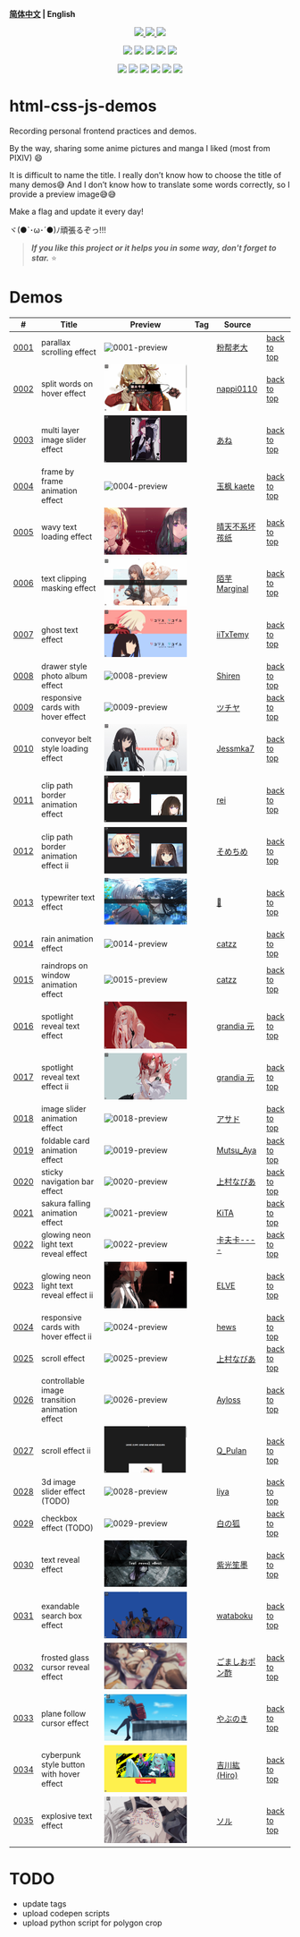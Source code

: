 **[简体中文](./README.CN.md) | English**

<p align="center">
    <a href="https://github.com/lyzsk/html-css-js-demos/blob/master/LICENSE">
        <img src="https://img.shields.io/github/license/lyzsk/html-css-js-demos.svg?style=plastic&logo=github" />
    </a>
    <a href="https://github.com/lyzsk/html-css-js-demos/members">
        <img src="https://img.shields.io/github/forks/lyzsk/html-css-js-demos.svg?style=plastic&logo=github" />
    </a>
    <a href="https://github.com/lyzsk/html-css-js-demos/stargazers">
        <img src="https://img.shields.io/github/stars/lyzsk/html-css-js-demos.svg?style=plastic&logo=github" />
    </a>
</p>

<p align="center">
    <img src="https://img.shields.io/badge/-HTML-3C415C?style=plastic&logo=html5&logoColor=E34F26">
    <img src="https://img.shields.io/badge/-CSS-3C415C?style=plastic&logo=css3&logoColor=1572B6">
    <img src="https://img.shields.io/badge/-JavaScript-3C415C?style=plastic&logo=javascript&logoColor=F7DF1E">
    <img src="https://img.shields.io/badge/-VSCode-3C415C?style=plastic&logo=visualstudiocode&logoColor=007ACC">
    <img src="https://img.shields.io/badge/-React-3C415C?style=plastic&logo=react&logoColor=61DAFB">
</p>

<p align="center">
    <img src="https://img.shields.io/badge/-Font&nbsp;Awesome-3C415C?style=plastic&logo=fontawesome&logoColor=528DD7">
    <img src="https://img.shields.io/badge/-Google&nbsp;Fonts-3C415C?style=plastic&logo=googlefonts&logoColor=4285F4">
    <img src="https://img.shields.io/badge/-jQuery-3C415C?style=plastic&logo=jquery&logoColor=0769AD">
    <img src="https://img.shields.io/badge/-GreenSock-3C415C?style=plastic&logo=greensock&logoColor=88CE02">
    <img src="https://img.shields.io/badge/-Three.js-3C415C?style=plastic&logo=three.js&logoColor=ffffff">
    <img src="https://img.shields.io/badge/-WebGL-3C415C?style=plastic&logo=webgl&logoColor=ffffff">
</p>

# html-css-js-demos

Recording personal frontend practices and demos.

By the way, sharing some anime pictures and manga I liked (most from PIXIV) :smile:

It is difficult to name the title. I really don’t know how to choose the title of many demos:sweat_smile: And I don’t know how to translate some words correctly, so I provide a preview image:sweat_smile::sweat_smile:

Make a flag and update it every day!

ヾ(●`･ω･´●)ﾉ頑張るぞっ!!!

> **_If you like this project or it helps you in some way, don't forget to star._** :star:

# Demos

| #      | Title                                          | Preview         | Tag | Source           |               |
| ------ | ---------------------------------------------- | --------------- | --- | ---------------- | ------------- |
| [0001] | parallax scrolling effect                      | ![0001-preview] |     | [粉帮老大]       | [back to top] |
| [0002] | split words on hover effect                    | ![0002-preview] |     | [nappi0110]      | [back to top] |
| [0003] | multi layer image slider effect                | ![0003-preview] |     | [あね]           | [back to top] |
| [0004] | frame by frame animation effect                | ![0004-preview] |     | [玉枫 kaete]     | [back to top] |
| [0005] | wavy text loading effect                       | ![0005-preview] |     | [晴天不系坏孩纸] | [back to top] |
| [0006] | text clipping masking effect                   | ![0006-preview] |     | [陌芋 Marginal]  | [back to top] |
| [0007] | ghost text effect                              | ![0007-preview] |     | [iiTxTemy]       | [back to top] |
| [0008] | drawer style photo album effect                | ![0008-preview] |     | [Shiren]         | [back to top] |
| [0009] | responsive cards with hover effect             | ![0009-preview] |     | [ツチヤ]         | [back to top] |
| [0010] | conveyor belt style loading effect             | ![0010-preview] |     | [Jessmka7]       | [back to top] |
| [0011] | clip path border animation effect              | ![0011-preview] |     | [rei]            | [back to top] |
| [0012] | clip path border animation effect ii           | ![0012-preview] |     | [そめちめ]       | [back to top] |
| [0013] | typewriter text effect                         | ![0013-preview] |     | [🌼]             | [back to top] |
| [0014] | rain animation effect                          | ![0014-preview] |     | [catzz]          | [back to top] |
| [0015] | raindrops on window animation effect           | ![0015-preview] |     | [catzz]          | [back to top] |
| [0016] | spotlight reveal text effect                   | ![0016-preview] |     | [grandia 元]     | [back to top] |
| [0017] | spotlight reveal text effect ii                | ![0017-preview] |     | [grandia 元]     | [back to top] |
| [0018] | image slider animation effect                  | ![0018-preview] |     | [アサド]         | [back to top] |
| [0019] | foldable card animation effect                 | ![0019-preview] |     | [Mutsu_Aya]      | [back to top] |
| [0020] | sticky navigation bar effect                   | ![0020-preview] |     | [上村なびあ]     | [back to top] |
| [0021] | sakura falling animation effect                | ![0021-preview] |     | [KiTA]           | [back to top] |
| [0022] | glowing neon light text reveal effect          | ![0022-preview] |     | [卡夫卡----]     | [back to top] |
| [0023] | glowing neon light text reveal effect ii       | ![0023-preview] |     | [ELVE]           | [back to top] |
| [0024] | responsive cards with hover effect ii          | ![0024-preview] |     | [hews]           | [back to top] |
| [0025] | scroll effect                                  | ![0025-preview] |     | [上村なびあ]     | [back to top] |
| [0026] | controllable image transition animation effect | ![0026-preview] |     | [Ayloss]         | [back to top] |
| [0027] | scroll effect ii                               | ![0027-preview] |     | [Q_Pulan]        | [back to top] |
| [0028] | 3d image slider effect (TODO)                  | ![0028-preview] |     | [liya]           | [back to top] |
| [0029] | checkbox effect (TODO)                         | ![0029-preview] |     | [白の狐]         | [back to top] |
| [0030] | text reveal effect                             | ![0030-preview] |     | [紫光笙墨]       | [back to top] |
| [0031] | exandable search box effect                    | ![0031-preview] |     | [wataboku]       | [back to top] |
| [0032] | frosted glass cursor reveal effect             | ![0032-preview] |     | [ごましおポン酢] | [back to top] |
| [0033] | plane follow cursor effect                     | ![0033-preview] |     | [やぶのき]       | [back to top] |
| [0034] | cyberpunk style button with hover effect       | ![0034-preview] |     | [吉川紘 (Hiro)]  | [back to top] |
| [0035] | explosive text effect                          | ![0035-preview] |     | [ソル]           | [back to top] |

# TODO

-   update tags
-   upload codepen scripts
-   upload python script for polygon crop

[back to top]: #demos
[粉帮老大]: https://www.pixiv.net/users/26225243
[nappi0110]: https://www.pixiv.net/users/68667751
[あね]: https://www.pixiv.net/users/51969497
[玉枫 kaete]: https://www.pixiv.net/users/42338009
[晴天不系坏孩纸]: https://www.pixiv.net/users/22218779
[陌芋 marginal]: https://www.pixiv.net/users/34301427
[iitxtemy]: https://www.pixiv.net/users/84282714
[shiren]: https://www.pixiv.net/users/11136574
[ツチヤ]: https://www.pixiv.net/users/15919563
[jessmka7]: https://www.pixiv.net/users/25006796
[rei]: https://www.pixiv.net/users/59332262
[そめちめ]: https://www.pixiv.net/users/13569199
[🌼]: https://www.pixiv.net/users/38826050
[catzz]: https://www.pixiv.net/users/1056186
[grandia 元]: https://www.pixiv.net/users/16916292
[アサド]: https://www.pixiv.net/users/53436222
[mutsu_aya]: https://www.pixiv.net/users/7766842
[上村なびあ]: https://www.pixiv.net/users/4306147
[kita]: https://www.pixiv.net/users/1922517
[卡夫卡----]: https://www.pixiv.net/users/44771533
[elve]: https://www.pixiv.net/users/3767787
[hews]: https://www.pixiv.net/users/4338012/artworks
[ayloss]: https://www.pixiv.net/users/27179454
[q_pulan]: https://www.pixiv.net/users/7529340
[liya]: https://www.pixiv.net/users/187246
[白の狐]: https://www.pixiv.net/users/24805094
[紫光笙墨]: https://www.pixiv.net/users/69675427
[wataboku]: https://www.pixiv.net/users/1602899
[akaringh]: https://www.pixiv.net/users/2693514
[ごましおポン酢]: https://www.pixiv.net/users/56895750
[やぶのき]: https://www.pixiv.net/users/12746843
[吉川紘 (hiro)]: https://www.pixiv.net/users/3093884
[ソル]: https://www.pixiv.net/users/29395299
[0001]: ./0001-parallax-scrolling-effect/
[0002]: ./0002-split-words-on-hover-effect/
[0003]: ./0003-multi-layer-image-slider-effect/
[0004]: ./0004-frame-by-frame-animation-effect/
[0005]: ./0005-wavy-text-loading-effect/
[0006]: ./0006-text-clipping-masking-effect/
[0007]: ./0007-ghost-text-effect/
[0008]: ./0008-drawer-style-photo-album-effect/
[0009]: ./0009-responsive-cards-with-hover-effect/
[0010]: ./0010-conveyor-belt-style-loading-effect/
[0011]: ./0011-clip-path-border-animation-effect/
[0012]: ./0012-clip-path-border-animation-effect-ii/
[0013]: ./0013-typewriter-text-effect/
[0014]: ./0014-rain-animation-effect/
[0015]: ./0015-raindrops-on-window-animation-effect/
[0016]: ./0016-spotlight-reveal-text-effect/
[0017]: ./0017-spotlight-reveal-text-effect-ii/
[0018]: ./0018-image-slider-animation-effect/
[0019]: ./0019-foldable-card-animation-effect/
[0020]: ./0020-sticky-navigation-bar-effect/
[0021]: ./0021-sakura-falling-animation-effect/
[0022]: ./0022-glowing-neon-light-text-reveal-effect/
[0023]: ./0023-glowing-neon-light-text-reveal-effect-ii/
[0024]: ./0024-responsive-cards-with-hover-effect-ii/
[0025]: ./0025-scroll-effect/
[0026]: ./0026-controllable-image-transition-animation-effect/
[0027]: ./0027-scroll-effect-ii/
[0028]: ./0028-3d-image-slider-effect/
[0029]: ./0029-checkbox-effect/
[0030]: ./0030-text-reveal-effect/
[0031]: ./0031-expandable-search-box-effect/
[0032]: ./0032-frosted-glass-cursor-reveal-effect/
[0033]: ./0033-plane-follow-cursor-effect/
[0034]: ./0034-cyberpunk-style-button-with-hover-effect/
[0035]: ./0035-explosive-text-effect/
[0001-preview]: https://github.com/lyzsk/support-repo/blob/master/html-css-js-demos/previews/0001-preview.gif?raw=true
[0002-preview]: https://github.com/lyzsk/support-repo/blob/master/html-css-js-demos/previews/0002-preview.gif?raw=true
[0003-preview]: https://github.com/lyzsk/support-repo/blob/master/html-css-js-demos/previews/0003-preview.gif?raw=true
[0004-preview]: https://github.com/lyzsk/support-repo/blob/master/html-css-js-demos/previews/0004-preview.gif?raw=true
[0005-preview]: https://github.com/lyzsk/support-repo/blob/master/html-css-js-demos/previews/0005-preview.gif?raw=true
[0006-preview]: https://github.com/lyzsk/support-repo/blob/master/html-css-js-demos/previews/0006-preview.gif?raw=true
[0007-preview]: https://github.com/lyzsk/support-repo/blob/master/html-css-js-demos/previews/0007-preview.gif?raw=true
[0008-preview]: https://github.com/lyzsk/support-repo/blob/master/html-css-js-demos/previews/0008-preview.gif?raw=true
[0009-preview]: https://github.com/lyzsk/support-repo/blob/master/html-css-js-demos/previews/0009-preview.gif?raw=true
[0010-preview]: https://github.com/lyzsk/support-repo/blob/master/html-css-js-demos/previews/0010-preview.gif?raw=true
[0011-preview]: https://github.com/lyzsk/support-repo/blob/master/html-css-js-demos/previews/0011-preview.gif?raw=true
[0012-preview]: https://github.com/lyzsk/support-repo/blob/master/html-css-js-demos/previews/0012-preview.gif?raw=true
[0013-preview]: https://github.com/lyzsk/support-repo/blob/master/html-css-js-demos/previews/0013-preview.gif?raw=true
[0014-preview]: https://github.com/lyzsk/support-repo/blob/master/html-css-js-demos/previews/0014-preview.gif?raw=true
[0015-preview]: https://github.com/lyzsk/support-repo/blob/master/html-css-js-demos/previews/0015-preview.gif?raw=true
[0016-preview]: https://github.com/lyzsk/support-repo/blob/master/html-css-js-demos/previews/0016-preview.gif?raw=true
[0017-preview]: https://github.com/lyzsk/support-repo/blob/master/html-css-js-demos/previews/0017-preview.gif?raw=true
[0018-preview]: https://github.com/lyzsk/support-repo/blob/master/html-css-js-demos/previews/0018-preview.gif?raw=true
[0019-preview]: https://github.com/lyzsk/support-repo/blob/master/html-css-js-demos/previews/0019-preview.gif?raw=true
[0020-preview]: https://github.com/lyzsk/support-repo/blob/master/html-css-js-demos/previews/0020-preview.gif?raw=true
[0021-preview]: https://github.com/lyzsk/support-repo/blob/master/html-css-js-demos/previews/0021-preview.gif?raw=true
[0022-preview]: https://github.com/lyzsk/support-repo/blob/master/html-css-js-demos/previews/0022-preview.gif?raw=true
[0023-preview]: https://github.com/lyzsk/support-repo/blob/master/html-css-js-demos/previews/0023-preview.gif?raw=true
[0024-preview]: https://github.com/lyzsk/support-repo/blob/master/html-css-js-demos/previews/0024-preview.gif?raw=true
[0025-preview]: https://github.com/lyzsk/support-repo/blob/master/html-css-js-demos/previews/0025-preview.gif?raw=true
[0026-preview]: https://github.com/lyzsk/support-repo/blob/master/html-css-js-demos/previews/0026-preview.gif?raw=true
[0027-preview]: https://github.com/lyzsk/support-repo/blob/master/html-css-js-demos/previews/0027-preview.gif?raw=true
[0028-preview]: https://github.com/lyzsk/support-repo/blob/master/html-css-js-demos/previews/0028-preview.gif?raw=true
[0029-preview]: https://github.com/lyzsk/support-repo/blob/master/html-css-js-demos/previews/0029-preview.gif?raw=true
[0030-preview]: https://github.com/lyzsk/support-repo/blob/master/html-css-js-demos/previews/0030-preview.gif?raw=true
[0031-preview]: https://github.com/lyzsk/support-repo/blob/master/html-css-js-demos/previews/0031-preview.gif?raw=true
[0032-preview]: https://github.com/lyzsk/support-repo/blob/master/html-css-js-demos/previews/0032-preview.gif?raw=true
[0033-preview]: https://github.com/lyzsk/support-repo/blob/master/html-css-js-demos/previews/0033-preview.gif?raw=true
[0034-preview]: https://github.com/lyzsk/support-repo/blob/master/html-css-js-demos/previews/0034-preview.gif?raw=true
[0035-preview]: https://github.com/lyzsk/support-repo/blob/master/html-css-js-demos/previews/0035-preview.gif?raw=true
